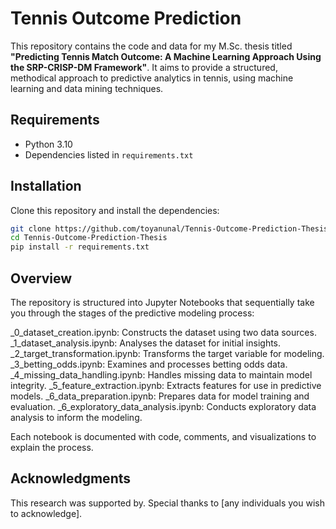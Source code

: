 # Tennis Outcome Prediction

This repository contains the code and data for my M.Sc. thesis titled **"Predicting Tennis Match Outcome: A Machine Learning Approach Using the SRP-CRISP-DM Framework"**. It aims to provide a structured, methodical approach to predictive analytics in tennis, using machine learning and data mining techniques.

## Requirements

- Python 3.10
- Dependencies listed in `requirements.txt`

## Installation

Clone this repository and install the dependencies:

```bash
git clone https://github.com/toyanunal/Tennis-Outcome-Prediction-Thesis.git
cd Tennis-Outcome-Prediction-Thesis
pip install -r requirements.txt
```

## Overview

The repository is structured into Jupyter Notebooks that sequentially take you through the stages of the predictive modeling process:

_0_dataset_creation.ipynb: Constructs the dataset using two data sources.
_1_dataset_analysis.ipynb: Analyses the dataset for initial insights.
_2_target_transformation.ipynb: Transforms the target variable for modeling.
_3_betting_odds.ipynb: Examines and processes betting odds data.
_4_missing_data_handling.ipynb: Handles missing data to maintain model integrity.
_5_feature_extraction.ipynb: Extracts features for use in predictive models.
_6_data_preparation.ipynb: Prepares data for model training and evaluation.
_6_exploratory_data_analysis.ipynb: Conducts exploratory data analysis to inform the modeling.

Each notebook is documented with code, comments, and visualizations to explain the process.

## Acknowledgments

This research was supported by. Special thanks to [any individuals you wish to acknowledge].
